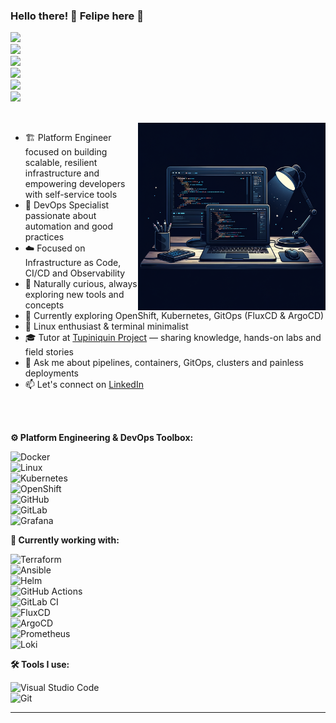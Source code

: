 ### Hello there! 👋 Felipe here 🚀

[<img src="https://img.shields.io/badge/%F0%9F%9A%80-Platform Engineering-blue?style=flat&color=grey"/>](#)  
[<img src="https://img.shields.io/badge/%F0%9F%9A%80-DevOps-blue?style=flat&color=grey"/>](#)  
[<img src="https://img.shields.io/badge/%F0%9F%92%BB-Infrastructure-blue?style=flat&color=grey"/>](#)  
[<img src="https://img.shields.io/badge/%F0%9F%94%8C-Automation-blue?style=flat&color=grey"/>](#)  
[<img src="https://img.shields.io/badge/%F0%9F%8E%A7-Podcasts-blue?style=flat&color=grey"/>](#)  
[<img src="https://img.shields.io/badge/%F0%9F%8F%9B️-Coffee-blue?style=flat&color=grey"/>](#)

<br>
<img src="https://raw.githubusercontent.com/felipecezaar/felipecezaar/refs/heads/main/images/computer-illustration-code.png" alt="ilustração de um computador" min-width="300px" max-width="300px" width="300px" align="right">


- 🏗️ Platform Engineer focused on building scalable, resilient infrastructure and empowering developers with self-service tools  
- 🧰 DevOps Specialist passionate about automation and good practices  
- ☁️ Focused on Infrastructure as Code, CI/CD and Observability  
- 🧠 Naturally curious, always exploring new tools and concepts  
- 📍 Currently exploring OpenShift, Kubernetes, GitOps (FluxCD & ArgoCD)  
- 🐧 Linux enthusiast & terminal minimalist  
- 🎓 Tutor at [Tupiniquin Project](https://tupiniquin.github.io/) — sharing knowledge, hands-on labs and field stories  
- 💬 Ask me about pipelines, containers, GitOps, clusters and painless deployments  
- 📫 Let's connect on [LinkedIn](https://www.linkedin.com/in/felipecezar88/)
    

<br>
<br>

**⚙️ Platform Engineering & DevOps Toolbox:**  

![Docker](https://img.shields.io/badge/-Docker-333333?style=flat&logo=docker)   
![Linux](https://img.shields.io/badge/-Linux-333333?style=flat&logo=linux)  
![Kubernetes](https://img.shields.io/badge/-Kubernetes-333333?style=flat&logo=kubernetes)  
![OpenShift](https://img.shields.io/badge/-OpenShift-333333?style=flat&logo=redhatopenshift)  
![GitHub](https://img.shields.io/badge/-GitHub-333333?style=flat&logo=github)  
![GitLab](https://img.shields.io/badge/-GitLab-333333?style=flat&logo=gitlab)  
![Grafana](https://img.shields.io/badge/-Grafana-333333?style=flat&logo=grafana)  
 
**💼 Currently working with:**  

![Terraform](https://img.shields.io/badge/-Terraform-333333?style=flat&logo=terraform)  
![Ansible](https://img.shields.io/badge/-Ansible-333333?style=flat&logo=ansible)  
![Helm](https://img.shields.io/badge/-Helm-333333?style=flat&logo=helm)  
![GitHub Actions](https://img.shields.io/badge/-GitHub%20Actions-333333?style=flat&logo=githubactions)  
![GitLab CI](https://img.shields.io/badge/-GitLab%20CI-333333?style=flat&logo=gitlab)  
![FluxCD](https://img.shields.io/badge/-FluxCD-333333?style=flat&logo=flux)  
![ArgoCD](https://img.shields.io/badge/-ArgoCD-333333?style=flat&logo=argo)  
![Prometheus](https://img.shields.io/badge/-Prometheus-333333?style=flat&logo=prometheus)  
![Loki](https://img.shields.io/badge/-Loki-333333?style=flat&logo=grafana&logoColor=F46800)

**🛠️ Tools I use:**  

![Visual Studio Code](https://img.shields.io/badge/-Visual%20Studio%20Code-333333?style=flat&logo=visual-studio-code&logoColor=007ACC)    
![Git](https://img.shields.io/badge/-Git-333333?style=flat&logo=git)

---
